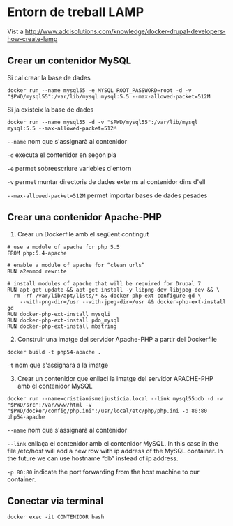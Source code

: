 # Entorn de treball LAMP

Vist a http://www.adcisolutions.com/knowledge/docker-drupal-developers-how-create-lamp

## Crear un contenidor MySQL

Si cal crear la base de dades

`docker run --name mysql55 -e MYSQL_ROOT_PASSWORD=root -d -v "$PWD/mysql55":/var/lib/mysql mysql:5.5 --max-allowed-packet=512M `

Si ja existeix la base de dades

`docker run --name mysql55 -d -v "$PWD/mysql55":/var/lib/mysql mysql:5.5 --max-allowed-packet=512M`

`--name` nom que s'assignarà al contenidor

`-d`     executa el contenidor en segon pla

`-e`     permet sobreescriure variebles d'entorn

`-v`     permet muntar directoris de dades externs al contenidor dins d'ell

`--max-allowed-packet=512M` permet importar bases de dades pesades

## Crear una contenidor Apache-PHP

1. Crear un Dockerfile amb el següent contingut

  ```
  # use a module of apache for php 5.5
  FROM php:5.4-apache

  # enable a module of apache for “clean urls”
  RUN a2enmod rewrite

  # install modules of apache that will be required for Drupal 7
  RUN apt-get update && apt-get install -y libpng-dev libjpeg-dev && \
  	rm -rf /var/lib/apt/lists/* && docker-php-ext-configure gd \
	  --with-png-dir=/usr --with-jpeg-dir=/usr && docker-php-ext-install gd
  RUN docker-php-ext-install mysqli
  RUN docker-php-ext-install pdo_mysql
  RUN docker-php-ext-install mbstring
  ```

2. Construir una imatge del servidor Apache-PHP a partir del Dockerfile

  `docker build -t php54-apache .`

  `-t` nom que s'assignarà a la imatge

3. Crear un contenidor que enllaci la imatge del servidor APACHE-PHP amb el contenidor MySQL

  `docker run --name=cristianismeijusticia.local --link mysql55:db -d -v "$PWD/src":/var/www/html -v "$PWD/docker/config/php.ini":/usr/local/etc/php/php.ini -p 80:80 php54-apache`

  `--name` nom que s'assignarà al contenidor

  `--link` enllaça el contenidor amb el contenidor MySQL. In this case in the file /etc/host will add a new row with ip address of the MySQL container. In the future we can use hostname “db” instead of ip address.

  `-p 80:80` indicate the port forwarding from the host machine to our container.

## Conectar via terminal

`docker exec -it CONTENIDOR bash`
